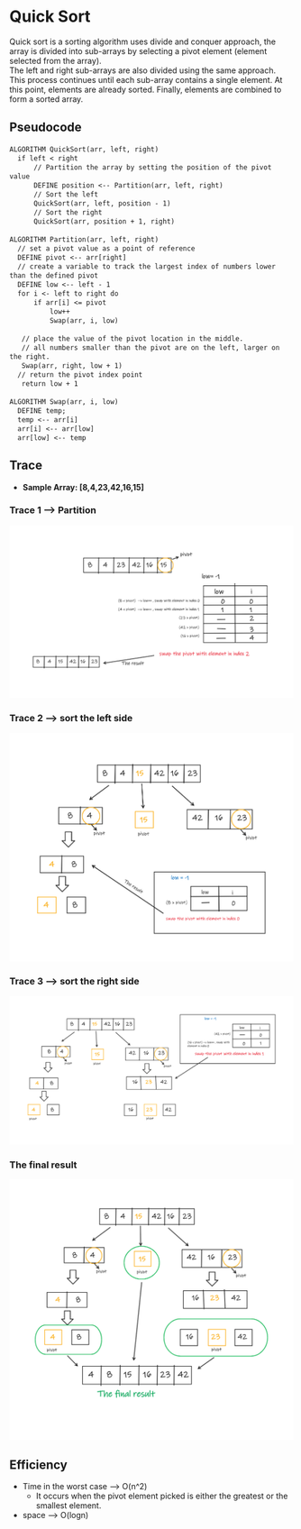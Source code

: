 # Quick Sort  

Quick sort is a sorting algorithm uses divide and conquer approach, the array is divided into sub-arrays by selecting a pivot element (element selected from the array).  
The left and right sub-arrays are also divided using the same approach. This process continues until each sub-array contains a single element. At this point, elements are already sorted. Finally, elements are combined to form a sorted array.  

## Pseudocode  

  ```
ALGORITHM QuickSort(arr, left, right)
    if left < right
        // Partition the array by setting the position of the pivot value
        DEFINE position <-- Partition(arr, left, right)
        // Sort the left
        QuickSort(arr, left, position - 1)
        // Sort the right
        QuickSort(arr, position + 1, right)

ALGORITHM Partition(arr, left, right)
    // set a pivot value as a point of reference
    DEFINE pivot <-- arr[right]
    // create a variable to track the largest index of numbers lower than the defined pivot
    DEFINE low <-- left - 1
    for i <- left to right do
        if arr[i] <= pivot
            low++
            Swap(arr, i, low)

     // place the value of the pivot location in the middle.
     // all numbers smaller than the pivot are on the left, larger on the right.
     Swap(arr, right, low + 1)
    // return the pivot index point
     return low + 1

ALGORITHM Swap(arr, i, low)
    DEFINE temp;
    temp <-- arr[i]
    arr[i] <-- arr[low]
    arr[low] <-- temp

```
## Trace  
- **Sample Array: [8,4,23,42,16,15]**  

### Trace 1 --> Partition
![trace1](../Whiteboard/Quick-trace1.png)  

### Trace 2  --> sort the left side 
![trace2](../Whiteboard/Quick-trace2.png)  

### Trace 3 --> sort the right side
![trace3](../Whiteboard/Quick-trace3.png)

### The final result  
![final](../Whiteboard/Quick-final.png)  

## Efficiency  

- Time in the worst case --> O(n^2)  
   - It occurs when the pivot element picked is either the greatest or the smallest element.  
- space --> O(logn)